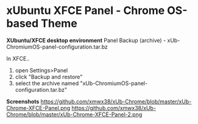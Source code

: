 # xUbuntu XFCE Panel - Chrome OS-based Theme

**XUbuntu/XFCE desktop environment** Panel Backup (archive) - xUb-ChromiumOS-panel-configuration.tar.bz

In XFCE..

  1. open Settings>Panel
  2. click "Backup and restore"
  3. select the archive named "xUb-ChromiumOS-panel-configuration.tar.bz"

**Screenshots**
https://github.com/xmwx38/xUb-Chrome/blob/master/xUb-Chrome-XFCE-Panel.png
https://github.com/xmwx38/xUb-Chrome/blob/master/xUb-Chrome-XFCE-Panel-2.png
